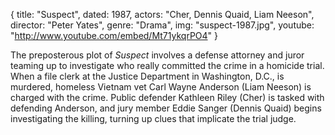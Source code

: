 {
  title: "Suspect",
  dated: 1987,
  actors: "Cher, Dennis Quaid, Liam Neeson",
  director: "Peter Yates",
  genre: "Drama",
  img: "suspect-1987.jpg",
  youtube: "http://www.youtube.com/embed/Mt71ykqrPO4"
}

The preposterous plot of _Suspect_ involves a defense attorney and juror teaming up to investigate who really committed the crime in a homicide trial. When a file clerk at the Justice Department in Washington, D.C., is murdered, homeless Vietnam vet Carl Wayne Anderson (Liam Neeson) is charged with the crime. Public defender Kathleen Riley (Cher) is tasked with defending Anderson, and jury member Eddie Sanger (Dennis Quaid) begins investigating the killing, turning up clues that implicate the trial judge. 